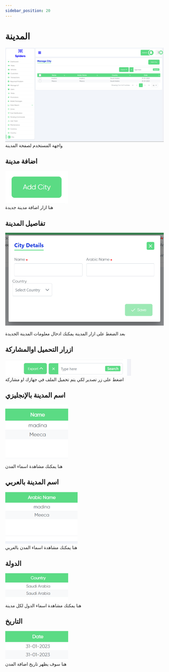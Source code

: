```yaml
---
sidebar_position: 20
---
```

# المدينة # 

<img src="/img/City/city1.png"/>
واجهة المستخدم لصفحة المدينة

## اضافة مدينة
<img src="/img/City/city4.png" width="200px"/> <br/>
هنا ازار اضافة مدينة جديدة

## تفاصيل المدينة
<img src="/img/City/city2.png"/><br/>

بعد الضغط على ازار المدينة يمكنك ادخال معلومات المدينة الجديدة

## ازرار التحميل اوالمشاركة
<img src="/img/City/city3.png" width="400px"/><br/>
 اضغط  على زر تصدير لكي يتم تحميل الملف في جهازك او مشاركة

##  اسم المدينة بالإنجليزي
<img src="/img/City/city5.png" width="200px"/><br/>

هنا يمكنك مشاهدة اسماء المدن

## اسم المدينة بالعربي
<img src="/img/City/city6.png" width="230px"/><br/>
هنا يمكنك مشاهدة اسماء المدن بالعربي

## الدولة
<img src="/img/City/city7.png" width="200px"/><br/>
هنا يمكنك مشاهدة اسماء الدول لكل مدينة

## التاريخ
<img src="/img/City/city8.png" width="200px"/><br/>
هنا سوف يظهر تاريخ اضافة المدن